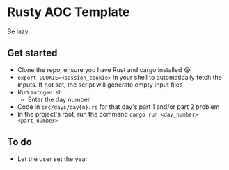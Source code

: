 # Rusty AOC Template

Be lazy.

## Get started

- Clone the repo, ensure you have Rust and cargo installed :sob:
- `export COOKIE=<session_cookie>` in your shell to automatically fetch the inputs. If not set, the script will generate empty input files
- Run `autogen.sh`
  - Enter the day number
- Code in `src/days/day{n}.rs` for that day's part 1 and/or part 2 problem
- In the project's root, run the command `cargo run <day_number> <part_number>`

## To do

- Let the user set the year

